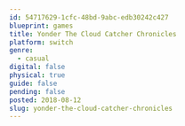 ```yaml
---
id: 54717629-1cfc-48bd-9abc-edb30242c427
blueprint: games
title: Yonder The Cloud Catcher Chronicles
platform: switch
genre:
  - casual
digital: false
physical: true
guide: false
pending: false
posted: 2018-08-12
slug: yonder-the-cloud-catcher-chronicles
---
```

